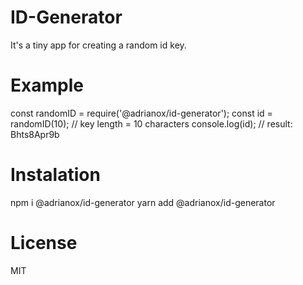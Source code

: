 # ID-Generator

It's a tiny app for creating a random id key.


# Example

const randomID = require('@adrianox/id-generator');
const id = randomID(10); // key length = 10 characters
console.log(id); // result: Bhts8Apr9b

# Instalation

npm i @adrianox/id-generator
yarn add @adrianox/id-generator

# License

MIT





